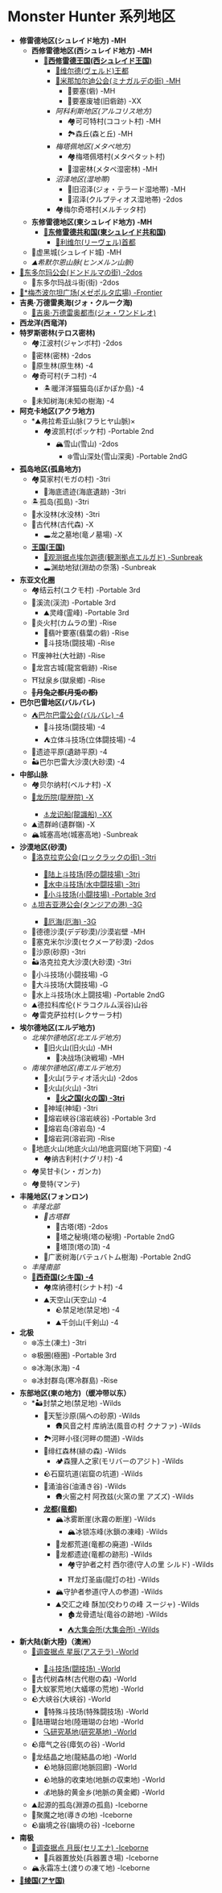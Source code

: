 # Monster Hunter 系列地区
- **修雷德地区(シュレイド地方) -MH**
  - **西修雷德地区(西シュレイド地方) -MH**
    - **<ins>🏰西修雷德王国(西シュレイド王国)</ins>**
      - <ins>🏰维尔德(ヴェルド)王都</ins>
      - <ins>🏰米那加尔迪公会(ミナガルデの街) -MH</ins>
        - 🏰要塞(砦) -MH
        - 🏰要塞废墟(旧砦跡) -XX
      - *阿科利斯地区(アルコリス地方)*
        - 🏘️可可特村(ココット村) -MH
        - 🏞️森丘(森と丘) -MH
      - *梅塔佩地区(メタペ地方)*
        - 🏘️梅塔佩塔村(メタペタット村)
        - 🌴湿密林(メタペ湿密林) -MH
      - *沼泽地区(湿地帯)*
        - 🍄旧沼泽(ジォ・テラード湿地帯) -MH
        - 🍄沼泽(クルプティオス湿地帯) -2dos
      - 🏘️梅尔奇塔村(メルチッタ村)
  - **东修雷德地区(東シュレイド地方) -MH**
    - **<ins>🏰东修雷德共和国(東シュレイド共和国)</ins>**
      - <ins>🏰利维尔(リーヴェル)首都</ins>
  - 🏰虚黑城(シュレイド城) -MH
  - *⛰️希默尔恩山脉(ヒンメルン山脈)*
- <ins>🏰东多尔玛公会(ドンドルマの街) -2dos</ins>
  - 🏰东多尔玛战斗街(街) -2dos
- <ins>🏰*梅杰波尔坦广场(メゼポルタ広場) -Frontier</ins>
- **吉奥·万德雷奥海(ジォ・クルーク海)**
  - <ins>🏰吉奥·万德雷奥都市(ジォ・ワンドレオ)</ins>
- **西龙洋(西竜洋)**
- **特罗斯密林(テロス密林)**
    - 🏘️江波村(ジャンボ村) -2dos
    - 🌴密林(密林) -2dos
    - 🌴原生林(原生林) -4
    - 🏘️奇可村(チコ村) -4
      - 🏝️暖洋洋猫猫岛(ぽかぽか島) -4
    - 🌳未知树海(未知の樹海) -4
- **阿克卡地区(アクラ地方)**
  - *⛰️弗拉希亚山脉(フラヒヤ山脈)×
    - 🏘️波凯村(ポッケ村) -Portable 2nd
      - 🏔️雪山(雪山) -2dos
        - ❄️雪山深处(雪山深奥) -Portable 2ndG
- **孤岛地区(孤島地方)**
    - 🏘️莫家村(モガの村) -3tri
      - 🏰海底遗迹(海底遺跡) -3tri
    - 🏝️孤岛(孤島) -3tri
    - 🌴水没林(水没林) -3tri
    - 🌴古代林(古代森) -X
      - 🕳️龙之墓地(竜ノ墓場) -X
    - **<ins>王国(王国)</ins>**
      - <ins>🏰观测据点埃尔迦德(観測拠点エルガド) -Sunbreak<ins>
      - 🕳️渊劫地狱(淵劫の奈落) -Sunbreak
- **东亚文化圈**
    - 🏘️结云村(ユクモ村) -Portable 3rd
    - 🍂溪流(渓流) -Portable 3rd
      - ⛰️灵峰(霊峰) -Portable 3rd
    - 🌸炎火村(カムラの里) -Rise
      - 🏰翡叶要塞(翡葉の砦) -Rise
      - 🏰斗技场(闘技場) -Rise
    - ⛩️废神社(大社跡) -Rise
    - 🏰龙宫古城(龍宮砦跡) -Rise
    - ⛩️狱泉乡(獄泉鄉) -Rise
    - **~~🏰月兔之都(月兎の都)~~**
- **巴尔巴雷地区(バルバレ)**
    - <ins>⛺巴尔巴雷公会(バルバレ) -4</ins>
      - 🏰斗技场(闘技場) -4
      - ⛺立体斗技场(立体闘技場) -4
    - 🌾遗迹平原(遺跡平原) -4
    - 🏜️巴尔巴雷大沙漠(大砂漠) -4
- **中部山脉**
    - 🏘️贝尔纳村(ベルナ村) -X
    - <ins>🏰龙历院(龍歴院) -X<ins>
      - ⚓龙识船(龍識船) -XX
    - ⛰️遗群岭(遺群嶺) -X
    - 🏔️城塞高地(城塞高地) -Sunbreak
- **沙漠地区(砂漠)**
    - <ins>🏰洛克拉克公会(ロックラックの街) -3tri<ins>
      - 🏰陆上斗技场(陸の闘技場) -3tri
      - 🏰水中斗技场(水中闘技場) -3tri
      - 🏰小斗技场(小闘技場) -Portable 3rd
    - <ins>⚓坦吉亚港公会(タンジアの港) -3G<ins>
      - 🌊厄海(厄海) -3G
    - 🌴德德沙漠(デデ砂漠)/沙漠岩壁 -MH
    - 🌵塞克米尔沙漠(セクメーア砂漠) -2dos
    - 🌵沙原(砂原) -3tri
    - 🏜️洛克拉克大沙漠(大砂漠) -3tri
    - 🏰小斗技场(小闘技場) -G
    - 🏰大斗技场(大闘技場) -G
    - 🏰水上斗技场(水上闘技場) -Portable 2ndG
    - ⛰️德拉科库伦(ドラコクルム渓谷)山谷
    - 🏘️雷克萨拉村(レクサーラ村)
- **埃尔德地区(エルデ地方)**
    - *北埃尔德地区(北エルデ地方)*
      - 🌋旧火山(旧火山) -MH
        - 🌋决战场(決戦場) -MH
    - *南埃尔德地区(南エルデ地方)*
      - 🌋火山(ラティオ活火山) -2dos
      - 🌋火山(火山) -3tri
        - **<ins>🏰火之国(火の国) -3tri</ins>**
      - 🌋神域(神域) -3tri
      - 🌋熔岩峡谷(溶岩峡谷) -Portable 3rd
      - 🌋熔岩岛(溶岩岛) -4
      - 🌋熔岩洞(溶岩洞) -Rise
    - 🌋地底火山(地底火山)/地底洞窟(地下洞窟) -4
      - 🏘️纳古利村(ナグリ村) -4
    - 🏘️吴甘卡(ン・ガンカ)
    - 🏘️曼特(マンテ)
- **丰隆地区(フォンロン)**
    - *丰隆北部*
      - *🏰古塔群*
        - 🏰古塔(塔) -2dos
        - 🏰塔之秘境(塔の秘境) -Portable 2ndG
        - 🏰塔顶(塔の頂) -4
      - 🌳广袤树海(バテュバトム樹海) -Portable 2ndG
    - *丰隆南部*
    - **<ins>🏰西奇国(シキ国) -4</ins>**
      - 🏘️席纳德村(シナト村) -4
      - ⛰️天空山(天空山) -4
        - 🪨禁足地(禁足地) -4
        - ⛰️千剑山(千剣山) -4
- **北极**
    - ❄️冻土(凍土) -3tri
    - ❄️极圈(極圏) -Portable 3rd
    - ❄️冰海(氷海) -4
    - ❄️冰封群岛(寒冷群島) -Rise
- **东部地区(東の地方)（缓冲带以东）**
    - *🏜️封禁之地(禁足地) -Wilds
      - 🌵天堑沙原(隔への砂原) -Wilds
        - 🛖风音之村 库纳法(風音の村 クナファ) -Wilds
      - 🏞️河畔小径(河畔の間道) -Wilds
      - 🌳绯红森林(緋の森) -Wilds
        - 🏕️森狸人之家(モリバーのアジト) -Wilds
      - 🪨石窟坑道(岩窟の坑道) -Wilds
      - 🌋涌油谷(油涌き谷) -Wilds
        - 🛖火窑之村 阿孜兹(火窯の里 アズズ) -Wilds
      - **<ins>龙都(竜都)</ins>**
        - 🏔️冰雾断崖(氷霧の断崖) -Wilds
          - 🏔️冰锁冻峰(氷鎖の凍峰) -Wilds
        - 🏰龙都荒道(竜都の廃道) -Wilds
        - 🏰龙都遗迹(竜都の跡形) -Wilds
          - 🏘️守护者之村 西尔德(守人の里 シルド) -Wilds
          - ⛩️龙灯圣庙(龍灯の社) -Wilds
        - 🏔️守护者参道(守人の参道) -Wilds
        - ⛰️交汇之峰 酥加(交わりの峰 スージャ) -Wilds
          - 🏚️龙骨遗址(竜谷の跡地) -Wilds
          - <ins>⛺大集会所(大集会所) -Wilds<ins>
- **新大陆(新大陸)（澳洲）**
    - <ins>🏰调查据点 星辰(アステラ) -World<ins>
      - 🏰斗技场(闘技场) -World
    - 🌳古代树森林(古代樹の森) -World
    - 🌵大蚁冢荒地(大蟻塚の荒地) -World
    - 🪨大峡谷(大峡谷) -World
      - 🏰特殊斗技场(特殊闘技场) -World
    - 🪻陆珊瑚台地(陸珊瑚の台地) -World
      - <ins>🔍研究基地(研究基地) -World<ins>
    - 🪨瘴气之谷(瘴気の谷) -World
    - 🌋龙结晶之地(龍結晶の地) -World
      - 🪨地脉回廊(地脈回廊) -World
      - 🪨地脉的收束地(地脈の収束地) -World
      - 💰地脉的黄金乡(地脈の黄金郷) -World
    - ⛰️起源的孤岛(淵源の孤島) -Iceborne
    - 🌳聚魔之地(導きの地) -Iceborne
    - 🪨幽境之谷(幽境の谷) -Iceborne
- **南极**
    - <ins>🏰调查据点 月辰(セリエナ) -Iceborne</ins>
      - 🏰兵器置放处(兵器置き場) -Iceborne
    - 🏔️永霜冻土(渡りの凍て地) -Iceborne
- **<ins>🏰绫国(アヤ国)</ins>**
